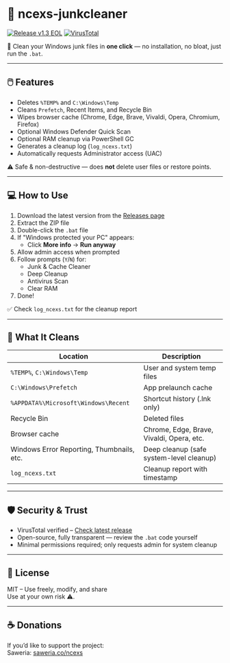 # 🧹 ncexs-junkcleaner

[![Release v1.3 EOL](https://img.shields.io/badge/Release-v1.3%20EOL-brightgreen)](https://github.com/ncexs/ncexs-junkcleaner/releases)
[![VirusTotal](https://img.shields.io/badge/VirusTotal-Clean-brightgreen?logo=virustotal)](https://www.virustotal.com/gui/file/e07b45f2c49c591623db37facad4b413c053c9c60c1c7c4507882e73cef4fea1/detection)

🧹 Clean your Windows junk files in **one click** — no installation, no bloat, just run the `.bat`.

---

## 🖱️ Features

- Deletes `%TEMP%` and `C:\Windows\Temp`  
- Cleans `Prefetch`, Recent Items, and Recycle Bin  
- Wipes browser cache (Chrome, Edge, Brave, Vivaldi, Opera, Chromium, Firefox)  
- Optional Windows Defender Quick Scan  
- Optional RAM cleanup via PowerShell GC  
- Generates a cleanup log (`log_ncexs.txt`)  
- Automatically requests Administrator access (UAC)  

⚠️ Safe & non-destructive — does **not** delete user files or restore points.

---

## 💻 How to Use

1. Download the latest version from the [Releases page](https://github.com/ncexs/ncexs-junkcleaner/releases)  
2. Extract the ZIP file  
3. Double-click the `.bat` file  
4. If "Windows protected your PC" appears:  
   - Click **More info** → **Run anyway**  
5. Allow admin access when prompted  
6. Follow prompts (`Y`/`N`) for:  
   - Junk & Cache Cleaner  
   - Deep Cleanup  
   - Antivirus Scan  
   - Clear RAM  
7. Done!  

✅ Check `log_ncexs.txt` for the cleanup report

---

## 🔐 What It Cleans

| Location                                  | Description                                |
|-------------------------------------------|--------------------------------------------|
| `%TEMP%`, `C:\Windows\Temp`               | User and system temp files                 |
| `C:\Windows\Prefetch`                     | App prelaunch cache                        |
| `%APPDATA%\Microsoft\Windows\Recent`      | Shortcut history (.lnk only)               |
| Recycle Bin                               | Deleted files                              |
| Browser cache                             | Chrome, Edge, Brave, Vivaldi, Opera, etc. |
| Windows Error Reporting, Thumbnails, etc. | Deep cleanup (safe system-level cleanup)  |
| `log_ncexs.txt`                           | Cleanup report with timestamp              |

---

## 🛡️ Security & Trust

- VirusTotal verified – [Check latest release](https://www.virustotal.com/gui/file/e07b45f2c49c591623db37facad4b413c053c9c60c1c7c4507882e73cef4fea1/detection)  
- Open-source, fully transparent — review the `.bat` code yourself  
- Minimal permissions required; only requests admin for system cleanup  

---

## 📜 License

MIT – Use freely, modify, and share  
Use at your own risk ⚠️.

---

## ☕ Donations

If you’d like to support the project:  
Saweria: [saweria.co/ncexs](https://saweria.co/ncexs)
